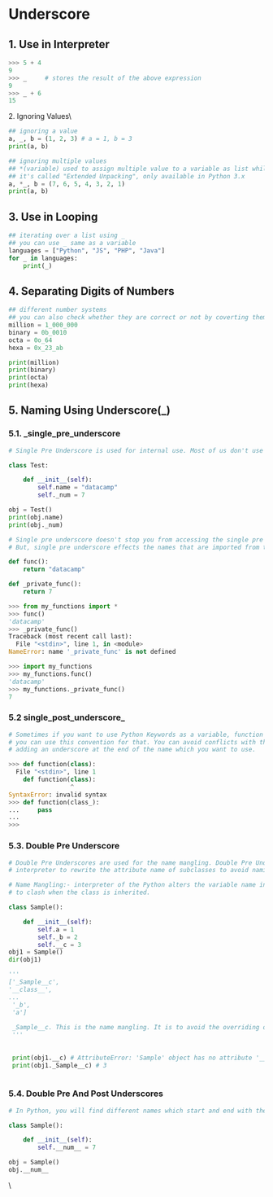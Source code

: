 # Underscore

## 1. Use in Interpreter <a href="#1.-use-in-interpreter" id="1.-use-in-interpreter"></a>

```python
>>> 5 + 4
9
>>> _     # stores the result of the above expression
9
>>> _ + 6
15
```

2\. Ignoring Values\



```python
## ignoring a value
a, _, b = (1, 2, 3) # a = 1, b = 3
print(a, b)

## ignoring multiple values
## *(variable) used to assign multiple value to a variable as list while unpacking
## it's called "Extended Unpacking", only available in Python 3.x
a, *_, b = (7, 6, 5, 4, 3, 2, 1)
print(a, b)
```

## 3. Use in Looping <a href="#3.-use-in-looping" id="3.-use-in-looping"></a>

```python
## iterating over a list using _
## you can use _ same as a variable
languages = ["Python", "JS", "PHP", "Java"]
for _ in languages:
    print(_)
```

## 4. Separating Digits of Numbers <a href="#4.-separating-digits-of-numbers" id="4.-separating-digits-of-numbers"></a>

```python
## different number systems
## you can also check whether they are correct or not by coverting them into integer using "int" method
million = 1_000_000
binary = 0b_0010
octa = 0o_64
hexa = 0x_23_ab

print(million)
print(binary)
print(octa)
print(hexa)
```

## 5. Naming Using Underscore(\_) <a href="#5.-naming-using-underscore-_" id="5.-naming-using-underscore-_"></a>

### 5.1. \_single\_pre\_underscore <a href="#5.1.-_single_pre_underscore" id="5.1.-_single_pre_underscore"></a>

```python
# Single Pre Underscore is used for internal use. Most of us don't use it because of that reason.

class Test:

    def __init__(self):
        self.name = "datacamp"
        self._num = 7

obj = Test()
print(obj.name)
print(obj._num)
```

```python
# Single pre underscore doesn't stop you from accessing the single pre underscore variable. 
# But, single pre underscore effects the names that are imported from the module.

def func():
    return "datacamp"

def _private_func():
    return 7
```

```python
>>> from my_functions import *
>>> func()
'datacamp'
>>> _private_func()
Traceback (most recent call last):
  File "<stdin>", line 1, in <module>
NameError: name '_private_func' is not defined
```

```python
>>> import my_functions
>>> my_functions.func()
'datacamp'
>>> my_functions._private_func()
7
```

### 5.2 single\_post_underscore_ <a href="#5.2-single_postunderscore" id="5.2-single_postunderscore"></a>

```python
# Sometimes if you want to use Python Keywords as a variable, function or class names,
# you can use this convention for that. You can avoid conflicts with the Python Keywords by 
# adding an underscore at the end of the name which you want to use.

>>> def function(class):
  File "<stdin>", line 1
    def function(class):
                 ^
SyntaxError: invalid syntax
>>> def function(class_):
...     pass
...
>>>
```

### 5.3. Double Pre Underscore <a href="#5.3.-double-pre-underscore" id="5.3.-double-pre-underscore"></a>

```python
# Double Pre Underscores are used for the name mangling. Double Pre Underscores tells the Python 
# interpreter to rewrite the attribute name of subclasses to avoid naming conflicts.

# Name Mangling:- interpreter of the Python alters the variable name in a way that it is challenging 
# to clash when the class is inherited.

class Sample():

    def __init__(self):
        self.a = 1
        self._b = 2
        self.__c = 3
obj1 = Sample()
dir(obj1)

'''
['_Sample__c',
'__class__',
...
 '_b',
 'a']
 
 _Sample__c. This is the name mangling. It is to avoid the overriding of the variable in subclasses.
 '''
 
 
 print(obj1.__c) # AttributeError: 'Sample' object has no attribute '__c'
 print(obj1._Sample__c) # 3
 
```

### 5.4. Double Pre And Post Underscores <a href="#5.4.-double-pre-and-post-underscores" id="5.4.-double-pre-and-post-underscores"></a>

```python
# In Python, you will find different names which start and end with the double underscore. They are called as magic methods or dunder methods.

class Sample():

    def __init__(self):
        self.__num__ = 7

obj = Sample()
obj.__num__
```

\
